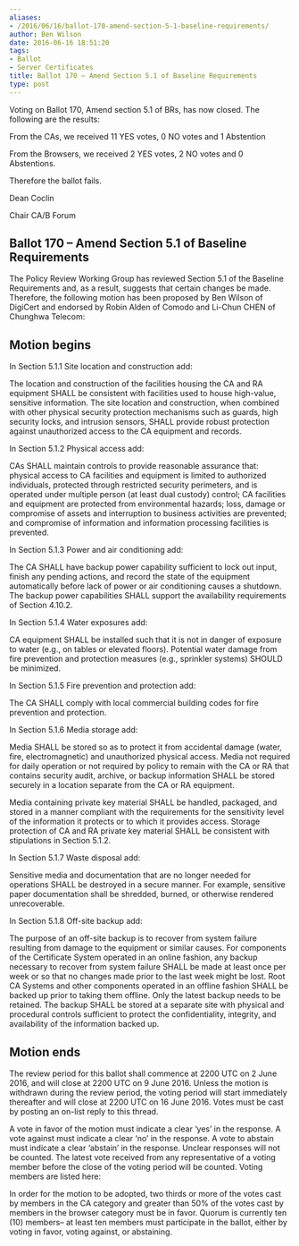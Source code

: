 ```yaml
---
aliases:
- /2016/06/16/ballot-170-amend-section-5-1-baseline-requirements/
author: Ben Wilson
date: 2016-06-16 18:51:20
tags:
- Ballot
- Server Certificates
title: Ballot 170 – Amend Section 5.1 of Baseline Requirements
type: post
---
```


Voting on Ballot 170, Amend section 5.1 of BRs, has now closed. The following are the results:

From the CAs, we received 11 YES votes, 0 NO votes and 1 Abstention

From the Browsers, we received 2 YES votes, 2 NO votes and 0 Abstentions.

Therefore the ballot fails.

Dean Coclin

Chair CA/B Forum

## Ballot 170 – Amend Section 5.1 of Baseline Requirements

The Policy Review Working Group has reviewed Section 5.1 of the Baseline Requirements and, as a result, suggests that certain changes be made. Therefore, the following motion has been proposed by Ben Wilson of DigiCert and endorsed by Robin Alden of Comodo and Li-Chun CHEN of Chunghwa Telecom:

## Motion begins

In Section 5.1.1 Site location and construction add:

The location and construction of the facilities housing the CA and RA equipment SHALL be consistent with facilities used to house high-value, sensitive information. The site location and construction, when combined with other physical security protection mechanisms such as guards, high security locks, and intrusion sensors, SHALL provide robust protection against unauthorized access to the CA equipment and records.

In Section 5.1.2 Physical access add:

CAs SHALL maintain controls to provide reasonable assurance that: physical access to CA facilities and equipment is limited to authorized individuals, protected through restricted security perimeters, and is operated under multiple person (at least dual custody) control; CA facilities and equipment are protected from environmental hazards; loss, damage or compromise of assets and interruption to business activities are prevented; and compromise of information and information processing facilities is prevented.

In Section 5.1.3 Power and air conditioning add:

The CA SHALL have backup power capability sufficient to lock out input, finish any pending actions, and record the state of the equipment automatically before lack of power or air conditioning causes a shutdown. The backup power capabilities SHALL support the availability requirements of Section 4.10.2.

In Section 5.1.4 Water exposures add:

CA equipment SHALL be installed such that it is not in danger of exposure to water (e.g., on tables or elevated floors). Potential water damage from fire prevention and protection measures (e.g., sprinkler systems) SHOULD be minimized.

In Section 5.1.5 Fire prevention and protection add:

The CA SHALL comply with local commercial building codes for fire prevention and protection.

In Section 5.1.6 Media storage add:

Media SHALL be stored so as to protect it from accidental damage (water, fire, electromagnetic) and unauthorized physical access. Media not required for daily operation or not required by policy to remain with the CA or RA that contains security audit, archive, or backup information SHALL be stored securely in a location separate from the CA or RA equipment.

Media containing private key material SHALL be handled, packaged, and stored in a manner compliant with the requirements for the sensitivity level of the information it protects or to which it provides access. Storage protection of CA and RA private key material SHALL be consistent with stipulations in Section 5.1.2.

In Section 5.1.7 Waste disposal add:

Sensitive media and documentation that are no longer needed for operations SHALL be destroyed in a secure manner. For example, sensitive paper documentation shall be shredded, burned, or otherwise rendered unrecoverable.

In Section 5.1.8 Off-site backup add:

The purpose of an off-site backup is to recover from system failure resulting from damage to the equipment or similar causes. For components of the Certificate System operated in an online fashion, any backup necessary to recover from system failure SHALL be made at least once per week or so that no changes made prior to the last week might be lost. Root CA Systems and other components operated in an offline fashion SHALL be backed up prior to taking them offline. Only the latest backup needs to be retained. The backup SHALL be stored at a separate site with physical and procedural controls sufficient to protect the confidentiality, integrity, and availability of the information backed up.

## Motion ends

The review period for this ballot shall commence at 2200 UTC on 2 June 2016, and will close at 2200 UTC on 9 June 2016. Unless the motion is withdrawn during the review period, the voting period will start immediately thereafter and will close at 2200 UTC on 16 June 2016. Votes must be cast by posting an on-list reply to this thread.

A vote in favor of the motion must indicate a clear ‘yes’ in the response. A vote against must indicate a clear ‘no’ in the response. A vote to abstain must indicate a clear ‘abstain’ in the response. Unclear responses will not be counted. The latest vote received from any representative of a voting member before the close of the voting period will be counted. Voting members are listed here:

In order for the motion to be adopted, two thirds or more of the votes cast by members in the CA category and greater than 50% of the votes cast by members in the browser category must be in favor. Quorum is currently ten (10) members– at least ten members must participate in the ballot, either by voting in favor, voting against, or abstaining.